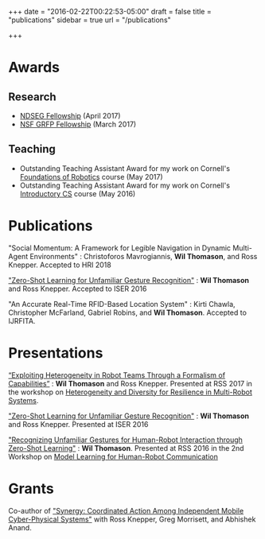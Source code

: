 +++
date = "2016-02-22T00:22:53-05:00"
draft = false
title = "publications"
sidebar = true
url = "/publications"

+++

# Awards

## Research
- [NDSEG Fellowship](https://ndseg.asee.org/) (April 2017)
- [NSF GRFP Fellowship](https://www.nsfgrfp.org/) (March 2017)

## Teaching
- Outstanding Teaching Assistant Award for my work on Cornell's [Foundations of 
  Robotics](http://www.cs.cornell.edu/courses/cs4750/2016fa/) course (May 2017)
- Outstanding Teaching Assistant Award for my work on Cornell's [Introductory 
  CS](http://www.cs.cornell.edu/courses/cs1110/2015fa/) course (May 2016)


# Publications

"Social Momentum: A Framework for Legible Navigation in Dynamic Multi-Agent Environments"
: Christoforos Mavrogiannis, **Wil Thomason**, and Ross Knepper.
Accepted to HRI 2018

["Zero-Shot Learning for Unfamiliar Gesture Recognition"](/papers/iser2016_unfamiliargestures.pdf)
: **Wil Thomason** and Ross Knepper.
Accepted to ISER 2016

"An Accurate Real-Time RFID-Based Location System"
: Kirti Chawla, Christopher McFarland, Gabriel Robins, and **Wil Thomason**.
Accepted to IJRFITA.

# Presentations
[“Exploiting Heterogeneity in Robot Teams Through a Formalism of Capabilities”](https://www.seas.upenn.edu/~prorok/rss2017/papers/Thomason_RSS-Workshop_ExtAbstract.pdf)
: **Wil Thomason** and Ross Knepper.
Presented at RSS 2017 in the workshop on [Heterogeneity and Diversity for Resilience
in Multi-Robot Systems](https://www.seas.upenn.edu/~prorok/rss2017/).

["Zero-Shot Learning for Unfamiliar Gesture Recognition"](/papers/iser2016_unfamiliargestures.pdf)
: **Wil Thomason** and Ross Knepper.
Presented at ISER 2016

["Recognizing Unfamiliar Gestures for Human-Robot Interaction through Zero-Shot Learning"](http://www.ece.rochester.edu/projects/rail/mlhrc2016/papers/mlhrc-rss16-thomason.pdf)
: **Wil Thomason**.
Presented at RSS 2016 in the 2nd Workshop on [Model Learning for Human-Robot 
Communication](http://www.ece.rochester.edu/projects/rail/mlhrc2016/)

# Grants

Co-author of ["Synergy: Coordinated Action Among Independent Mobile Cyber-Physical 
Systems"](https://www.nsf.gov/awardsearch/showAward?AWD_ID=1646417&HistoricalAwards=false) with Ross
Knepper, Greg Morrisett, and Abhishek Anand.
